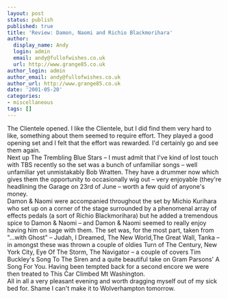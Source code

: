 ```yaml
---
layout: post
status: publish
published: true
title: 'Review: Damon, Naomi and Richio Blackmorihara'
author:
  display_name: Andy
  login: admin
  email: andy@fullofwishes.co.uk
  url: http://www.grange85.co.uk
author_login: admin
author_email: andy@fullofwishes.co.uk
author_url: http://www.grange85.co.uk
date: '2001-05-20'
categories:
- miscellaneous
tags: []
---
```

<p>The Clientele opened. I like the Clientele, but I did find them very hard to like, something about them seemed to require effort. They played a good opening set and I felt that the effort was rewarded. I'd certainly go and see them again.<br />Next up The Trembling Blue Stars – I must admit that I've kind of lost touch with TBS recently so the set was a bunch of unfamiliar songs – well unfamiliar yet unmistakably Bob Wratten. They have a drummer now which gives them the opportunity to occasionally wig out – very enjoyable (they're headlining the Garage on 23rd of June – worth a few quid of anyone's money.<br />Damon & Naomi were accompanied throughout the set by Michio Kurihara who set up on a corner of the stage surrounded by a phenomenal array of effects pedals (a sort of Richio Blackmorihara) but he added a tremendous spice to Damon & Naomi – and Damon & Naomi seemed to really enjoy having him on sage with them. The set was, for the most part, taken from "...with Ghost" – Judah, I Dreamed, The New World,The Great Wall, Tanka – in amongst these was thrown a couple of oldies Turn of The Century, New York City, Eye Of The Storm, The Navigator – a couple of covers Tim Buckley's Song To The Siren and a quite beautiful take on Gram Parsons' A Song For You. Having been tempted back for a second encore we were then treated to This Car Climbed Mt Washington.<br />All in all a very pleasant evening and worth dragging myself out of my sick bed for. Shame I can't make it to Wolverhampton tomorrow.</p>
